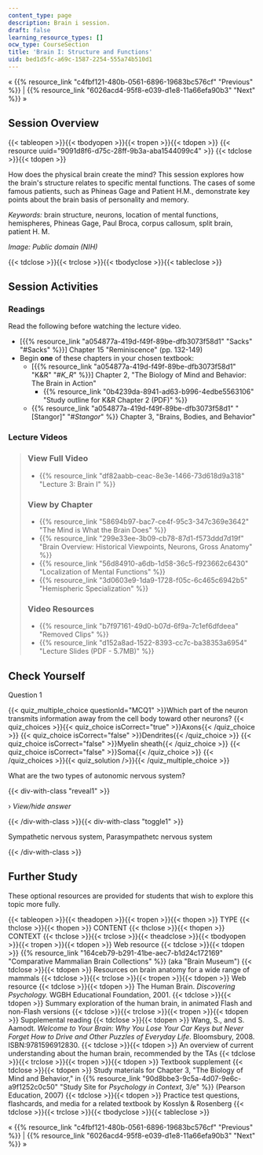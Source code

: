 ```yaml
---
content_type: page
description: Brain i session.
draft: false
learning_resource_types: []
ocw_type: CourseSection
title: 'Brain I: Structure and Functions'
uid: bed1d5fc-a69c-1587-2254-555a74b510d1
---
```

« {{% resource_link "c4fbf121-480b-0561-6896-19683bc576cf" "Previous" %}} | {{% resource_link "6026acd4-95f8-e039-d1e8-11a66efa90b3" "Next" %}} »

## Session Overview

{{< tableopen >}}{{< tbodyopen >}}{{< tropen >}}{{< tdopen >}}
{{< resource uuid="9091d8f6-d75c-28ff-9b3a-aba1544099c4" >}}
{{< tdclose >}}{{< tdopen >}}

How does the physical brain create the mind? This session explores how the brain's structure relates to specific mental functions. The cases of some famous patients, such as Phineas Gage and Patient H.M., demonstrate key points about the brain basis of personality and memory.

*Keywords:* brain structure, neurons, location of mental functions, hemispheres, Phineas Gage, Paul Broca, corpus callosum, split brain, patient H. M.

*Image: Public domain (NIH)*

{{< tdclose >}}{{< trclose >}}{{< tbodyclose >}}{{< tableclose >}}

## Session Activities

### Readings

Read the following before watching the lecture video.

- \[{{% resource_link "a054877a-419d-f49f-89be-dfb3073f58d1" "Sacks" "#Sacks" %}}\] Chapter 15 "Reminiscence" (pp. 132-149)
- Begin **one** of these chapters in your chosen textbook:
    - \[{{% resource_link "a054877a-419d-f49f-89be-dfb3073f58d1" "K&R" "#_K_R_" %}}\] Chapter 2, "The Biology of Mind and Behavior: The Brain in Action"
        - {{% resource_link "0b4239da-8941-ad63-b996-4edbe5563106" "Study outline for K&R Chapter 2 (PDF)" %}}
    - {{% resource_link "a054877a-419d-f49f-89be-dfb3073f58d1" "\[Stangor\]" "#_Stangor_" %}} Chapter 3, "Brains, Bodies, and Behavior"

### Lecture Videos

> ### View Full Video
> 
> - {{% resource_link "df82aabb-ceac-8e3e-1466-73d618d9a318" "Lecture 3: Brain I" %}}
> 
> ### View by Chapter
> 
> - {{% resource_link "58694b97-bac7-ce4f-95c3-347c369e3642" "The Mind is What the Brain Does" %}}
> - {{% resource_link "299e33ee-3b09-cb78-87d1-f573ddd7d19f" "Brain Overview: Historical Viewpoints, Neurons, Gross Anatomy" %}}
> - {{% resource_link "56d84910-a6db-1d58-36c5-f923662c6430" "Localization of Mental Functions" %}}
> - {{% resource_link "3d0603e9-1da9-1728-f05c-6c465c6942b5" "Hemispheric Specialization" %}}
> 
> ### Video Resources
> 
> - {{% resource_link "b7f97161-49d0-b07d-6f9a-7c1ef6dfdeea" "Removed Clips" %}}
> - {{% resource_link "d152a8ad-1522-8393-cc7c-ba38353a6954" "Lecture Slides (PDF - 5.7MB)" %}}

## Check Yourself

Question 1

{{< quiz_multiple_choice questionId="MCQ1" >}}Which part of the neuron transmits information away from the cell body toward other neurons? {{< quiz_choices >}}{{< quiz_choice isCorrect="true" >}}Axons{{< /quiz_choice >}} {{< quiz_choice isCorrect="false" >}}Dendrites{{< /quiz_choice >}} {{< quiz_choice isCorrect="false" >}}Myelin sheath{{< /quiz_choice >}} {{< quiz_choice isCorrect="false" >}}Soma{{< /quiz_choice >}} {{< /quiz_choices >}}{{< quiz_solution />}}{{< /quiz_multiple_choice >}}

What are the two types of autonomic nervous system?

{{< div-with-class "reveal1" >}}

› *View/hide answer*

{{< /div-with-class >}}{{< div-with-class "toggle1" >}}

Sympathetic nervous system, Parasympathetc nervous system

{{< /div-with-class >}}

## Further Study

These optional resources are provided for students that wish to explore this topic more fully.

{{< tableopen >}}{{< theadopen >}}{{< tropen >}}{{< thopen >}}
TYPE
{{< thclose >}}{{< thopen >}}
CONTENT
{{< thclose >}}{{< thopen >}}
CONTEXT
{{< thclose >}}{{< trclose >}}{{< theadclose >}}{{< tbodyopen >}}{{< tropen >}}{{< tdopen >}}
Web resource
{{< tdclose >}}{{< tdopen >}}
{{% resource_link "164ceb79-b291-41be-aec7-b1d24c172169" "Comparative Mammalian Brain Collections" %}} (aka "Brain Museum")
{{< tdclose >}}{{< tdopen >}}
Resources on brain anatomy for a wide range of mammals
{{< tdclose >}}{{< trclose >}}{{< tropen >}}{{< tdopen >}}
Web resource
{{< tdclose >}}{{< tdopen >}}
The Human Brain. *Discovering Psychology.* WGBH Educational Foundation, 2001.
{{< tdclose >}}{{< tdopen >}}
Summary exploration of the human brain, in animated Flash and non-Flash versions
{{< tdclose >}}{{< trclose >}}{{< tropen >}}{{< tdopen >}}
Supplemental reading
{{< tdclose >}}{{< tdopen >}}
Wang, S., and S. Aamodt. *Welcome to Your Brain: Why You Lose Your Car Keys but Never Forget How to Drive and Other Puzzles of Everyday Life*. Bloomsbury, 2008. ISBN:9781596912830.
{{< tdclose >}}{{< tdopen >}}
An overview of current understanding about the human brain, recommended by the TAs
{{< tdclose >}}{{< trclose >}}{{< tropen >}}{{< tdopen >}}
Textbook supplement
{{< tdclose >}}{{< tdopen >}}
Study materials for Chapter 3, "The Biology of Mind and Behavior," in {{% resource_link "90d8bbe3-9c5a-4d07-9e6c-a9f1252c0c50" "Study Site for *Psychology in Context*, 3/e" %}} (Pearson Education, 2007)
{{< tdclose >}}{{< tdopen >}}
Practice test questions, flashcards, and media for a related textbook by Kosslyn & Rosenberg
{{< tdclose >}}{{< trclose >}}{{< tbodyclose >}}{{< tableclose >}}

« {{% resource_link "c4fbf121-480b-0561-6896-19683bc576cf" "Previous" %}} | {{% resource_link "6026acd4-95f8-e039-d1e8-11a66efa90b3" "Next" %}} »
